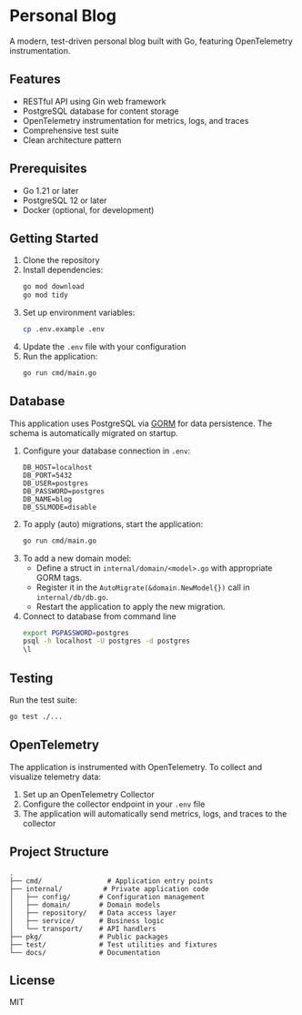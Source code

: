 # Personal Blog

A modern, test-driven personal blog built with Go, featuring OpenTelemetry instrumentation.

## Features

- RESTful API using Gin web framework
- PostgreSQL database for content storage
- OpenTelemetry instrumentation for metrics, logs, and traces
- Comprehensive test suite
- Clean architecture pattern

## Prerequisites

- Go 1.21 or later
- PostgreSQL 12 or later
- Docker (optional, for development)

## Getting Started

1. Clone the repository
2. Install dependencies:
   ```bash
   go mod download
   go mod tidy
   ```
3. Set up environment variables:
   ```bash
   cp .env.example .env
   ```
4. Update the `.env` file with your configuration
5. Run the application:
   ```bash
   go run cmd/main.go
   ```

## Database

This application uses PostgreSQL via [GORM](https://gorm.io/) for data persistence. The schema is automatically migrated on startup.

1. Configure your database connection in `.env`:
   ```
   DB_HOST=localhost
   DB_PORT=5432
   DB_USER=postgres
   DB_PASSWORD=postgres
   DB_NAME=blog
   DB_SSLMODE=disable
   ```
2. To apply (auto) migrations, start the application:
   ```bash
   go run cmd/main.go
   ```
3. To add a new domain model:
   - Define a struct in `internal/domain/<model>.go` with appropriate GORM tags.
   - Register it in the `AutoMigrate(&domain.NewModel{})` call in `internal/db/db.go`.
   - Restart the application to apply the new migration.
4. Connect to database from command line
   ```bash
   export PGPASSWORD=postgres
   psql -h localhost -U postgres -d postgres
   \l
   ```

## Testing

Run the test suite:
```bash
go test ./...
```

## OpenTelemetry

The application is instrumented with OpenTelemetry. To collect and visualize telemetry data:

1. Set up an OpenTelemetry Collector
2. Configure the collector endpoint in your `.env` file
3. The application will automatically send metrics, logs, and traces to the collector

## Project Structure

```
.
├── cmd/                # Application entry points
├── internal/          # Private application code
│   ├── config/       # Configuration management
│   ├── domain/       # Domain models
│   ├── repository/   # Data access layer
│   ├── service/      # Business logic
│   └── transport/    # API handlers
├── pkg/              # Public packages
├── test/             # Test utilities and fixtures
└── docs/             # Documentation
```

## License

MIT